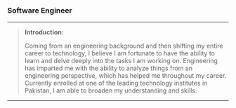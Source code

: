 

### Software Engineer

---

> **Introduction:**
> 
> Coming from an engineering background and then shifting my entire career to technology, I believe I am fortunate to have the ability to learn and delve deeply into the tasks I am working on.
> Engineering has imparted me with the ability to analyze things from an engineering perspective, which has helped me throughout my career.
> Currently enrolled at one of the leading technology institutes in Pakistan, I am able to broaden my understanding and skills.

---

